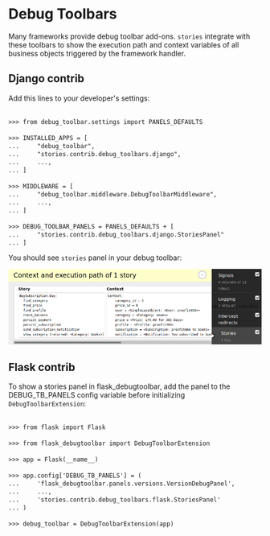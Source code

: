 # Debug Toolbars

Many frameworks provide debug toolbar add-ons. `stories` integrate with
these toolbars to show the execution path and context variables of all
business objects triggered by the framework handler.

## Django contrib

Add this lines to your developer's settings:

```pycon

>>> from debug_toolbar.settings import PANELS_DEFAULTS

>>> INSTALLED_APPS = [
...     "debug_toolbar",
...     "stories.contrib.debug_toolbars.django",
...     ...,
... ]

>>> MIDDLEWARE = [
...     "debug_toolbar.middleware.DebugToolbarMiddleware",
...     ...,
... ]

>>> DEBUG_TOOLBAR_PANELS = PANELS_DEFAULTS + [
...     "stories.contrib.debug_toolbars.django.StoriesPanel"
... ]

```

You should see `stories` panel in your debug toolbar:

![Django Debug Toolbar](https://raw.githubusercontent.com/dry-python/dry-python.github.io/develop/slides/pics/debug-toolbar.png)

## Flask contrib

To show a stories panel in flask_debugtoolbar, add the panel to the
DEBUG_TB_PANELS config variable before initializing
`DebugToolbarExtension`:

```pycon

>>> from flask import Flask

>>> from flask_debugtoolbar import DebugToolbarExtension

>>> app = Flask(__name__)

>>> app.config['DEBUG_TB_PANELS'] = (
...     'flask_debugtoolbar.panels.versions.VersionDebugPanel',
...     ...,
...     'stories.contrib.debug_toolbars.flask.StoriesPanel'
... )

>>> debug_toolbar = DebugToolbarExtension(app)

```
